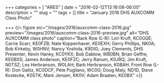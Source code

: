 +++
categories = [ "ARES" ]
date = "2016-02-12T13:16:08-06:00"
description = ""
slug = ""
tags = []
title = "January 2016 DHS AUXCOMM Class Photo"

+++
{{< figure src="/images/2016/auxcomm-class-2016.jpg" preview="/images/2016/auxcomm-class-2016-preview.jpg" alt="DHS AUXCOMM class photo" caption="Back Row (L-R):  Lori Kruft, KC0GQE; Carrie Scarr, KE0FZB; Nate Koppenhaver, KE0EXH; Gerry Phillips, NK0A; Bob Kirkeby, W0HNV; Nancy Yoshida, K9DIG; Joey Clements, DHS Presenter; Kevin Haney, KC0YKX; Bob Dablow, WB0BN; Brian Geffre, KE0BXS; James Anderson, KE0FZC; Jerry Ranum, K0JRQ; Jim Kruft, N0TSZ; Les Herbranson, W0LAH; Barb Herbranson, K0BAH.  Front Row (L-R): Don Galitz, KC0DCF; Pete Pugliano, WC0G; Doug Maly, ND1D, Steve Kostecke, K0STK; Mark Jensen, KK0V; Adam Braaten, KE0BX" >}}
<!--more-->

